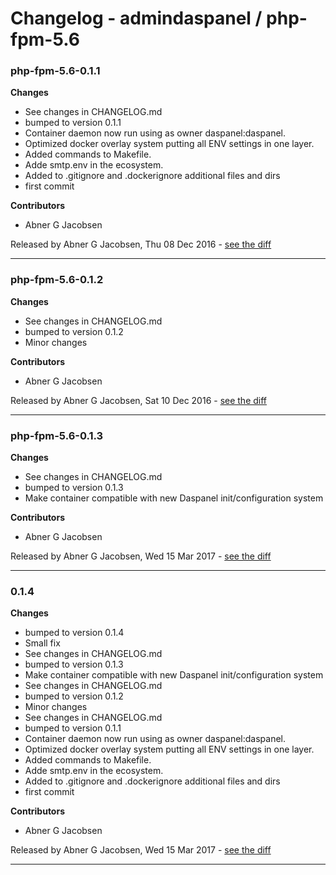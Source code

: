 # Changelog - admindaspanel / php-fpm-5.6

### php-fpm-5.6-0.1.1
__Changes__

- See changes in CHANGELOG.md
- bumped to version 0.1.1
- Container daemon now run using as owner daspanel:daspanel.
- Optimized docker overlay system putting all ENV settings in one layer.
- Added commands to Makefile.
- Adde smtp.env in the ecosystem.
- Added to .gitignore and .dockerignore additional files and dirs
- first commit

__Contributors__

- Abner G Jacobsen

Released by Abner G Jacobsen, Thu 08 Dec 2016 -
[see the diff](https://github.com/admindaspanel/php-fpm-5.6/compare/...#diff)
______________

### php-fpm-5.6-0.1.2
__Changes__

- See changes in CHANGELOG.md
- bumped to version 0.1.2
- Minor changes

__Contributors__

- Abner G Jacobsen

Released by Abner G Jacobsen, Sat 10 Dec 2016 -
[see the diff](https://github.com/admindaspanel/php-fpm-5.6/compare/...#diff)
______________

### php-fpm-5.6-0.1.3
__Changes__

- See changes in CHANGELOG.md
- bumped to version 0.1.3
- Make container compatible with new Daspanel init/configuration system

__Contributors__

- Abner G Jacobsen

Released by Abner G Jacobsen, Wed 15 Mar 2017 -
[see the diff](https://github.com/admindaspanel/php-fpm-5.6/compare/...#diff)
______________

### 0.1.4
__Changes__

- bumped to version 0.1.4
- Small fix
- See changes in CHANGELOG.md
- bumped to version 0.1.3
- Make container compatible with new Daspanel init/configuration system
- See changes in CHANGELOG.md
- bumped to version 0.1.2
- Minor changes
- See changes in CHANGELOG.md
- bumped to version 0.1.1
- Container daemon now run using as owner daspanel:daspanel.
- Optimized docker overlay system putting all ENV settings in one layer.
- Added commands to Makefile.
- Adde smtp.env in the ecosystem.
- Added to .gitignore and .dockerignore additional files and dirs
- first commit

__Contributors__

- Abner G Jacobsen

Released by Abner G Jacobsen, Wed 15 Mar 2017 -
[see the diff](https://github.com/admindaspanel/php-fpm-5.6/compare/cd7bc056bfd390574b5011ae4108b3a3a38bebce...0.1.4#diff)
______________



